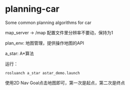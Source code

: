 # planning-car
Some common planning algorithms for car

map_server -> /map
配置文件里分辨率不要动，保持为1

plan_env: 地图管理，提供操作地图的API

a_star: A*算法

运行：

    rosluanch a_star astar_demo.launch

使用2D Nav Goal点击地图即可，第一次是起点，第二次是终点